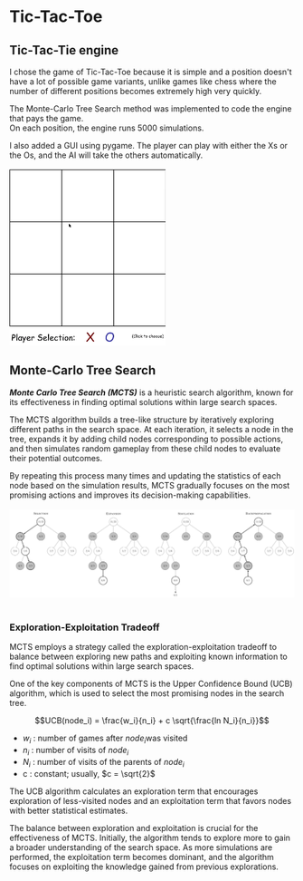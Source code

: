 # Tic-Tac-Toe
## Tic-Tac-Tie engine

I chose the game of Tic-Tac-Toe because it is simple and a position doesn't have a lot of possible game variants, unlike games like chess where the number of different positions becomes extremely high very quickly. 

The Monte-Carlo Tree Search method was implemented to code the engine that pays the game. <br>
On each position, the engine runs 5000 simulations.

I also added a GUI using pygame. The player can play with either the Xs or the Os, and the AI will take the others automatically. </br> </br>
![gui](/assets/gif/game.gif)

## Monte-Carlo Tree Search

**_Monte Carlo Tree Search (MCTS)_** is a heuristic search algorithm, known for its effectiveness in finding optimal solutions within large search spaces. <br/>

The MCTS algorithm builds a tree-like structure by iteratively exploring different paths in the search space. At each iteration, it selects a node in the tree, expands it by adding child nodes corresponding to possible actions, and then simulates random gameplay from these child nodes to evaluate their potential outcomes.

By repeating this process many times and updating the statistics of each node based on the simulation results, MCTS gradually focuses on the most promising actions and improves its decision-making capabilities. <br/><br/>
![mcts](assets/images/mcts.png) <br/><br/>

### Exploration-Exploitation Tradeoff

MCTS employs a strategy called the exploration-exploitation tradeoff to balance between exploring new paths and exploiting known information to find optimal solutions within large search spaces.

One of the key components of MCTS is the Upper Confidence Bound (UCB) algorithm, which is used to select the most promising nodes in the search tree. 

$$UCB(node_i) = \frac{w_i}{n_i} + c \sqrt{\frac{ln N_i}{n_i}}$$ 
- $w_i$ : number of games after $node_i$was visited
- $n_i$ : number of visits of $node_i$
- $N_i$ : number of visits of the parents of $node_i$
- c : constant; usually, $c = \sqrt{2}$

The UCB algorithm calculates an exploration term that encourages exploration of less-visited nodes and an exploitation term that favors nodes with better statistical estimates.

The balance between exploration and exploitation is crucial for the effectiveness of MCTS. Initially, the algorithm tends to explore more to gain a broader understanding of the search space. As more simulations are performed, the exploitation term becomes dominant, and the algorithm focuses on exploiting the knowledge gained from previous explorations.